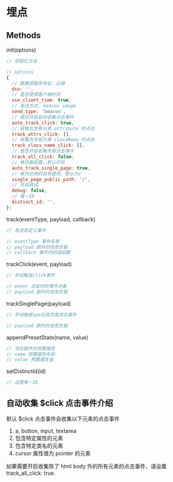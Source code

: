 # 埋点

## Methods

init(options)

```js
// 初始化方法

// options
{
  // 数据源服务地址，必填
  dsn: '',
  // 是否使用客户端时间
  use_client_time: true,
  // 发送方式, beacon image
  send_type: 'beacon',
  // 是否开启自动收集点击事件
  auto_track_click: true,
  // 收集包含有元素 attribute 的点击
  track_attrs_click: [],
  // 收集包含有元素 className 的点击
  track_class_name_click: [],
  // 是否开启收集所有点击事件
  track_all_click: false,
  // 单页面配置，默认开启
  auto_track_single_page: true,
  // 单页应用的发布路径，默认为/
  single_page_public_path: '/',
  // 开启调试
  debug: false,
  // 唯一ID
  distinct_id: '',
};
```

track(eventType, payload, callback)

```js
// 发送自定义事件

// eventType 事件名称
// payload 额外的信息负载
// callback 事件的回调函数
```

trackClick(event, payload)

```js
// 手动触发click事件

// event 点击时的事件对象
// payload 额外的信息负载
```

trackSinglePage(payload)

```js
// 手动触发spa应用页面浏览事件

// payload 额外的信息负载
```

appendPresetState(name, value)

```js
// 添加额外的预置属性
// name 预置属性名称
// value 预置属性值
```

setDistinctId(id)

```js
// 设置唯一ID
```

## 自动收集 $click 点击事件介绍

默认 $click 点击事件会收集以下元素的点击事件

1. a, button, input, textarea
2. 包含特定属性的元素
3. 包含特定类名的元素
4. cursor 属性值为 pointer 的元素

如果需要开启收集除了 html body 外的所有元素的点击事件，请设置 track_all_click: true.
